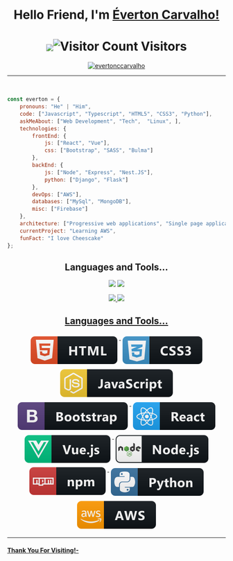 # <h1 align="center"> Hello Friend, I'm [Éverton Carvalho!](https://code-blooded-dev.surge.sh)

# <div align="center"><img align="center" src="https://media.giphy.com/media/12oufCB0MyZ1Go/giphy.gif" width="40">![Visitor Count](https://profile-counter.glitch.me/{evertonccarvalho}/count.svg) Visitors</div>

  <p align="center"> <a href="https://github.com/ryo-ma/github-profile-trophy"><img src="https://github-profile-trophy.vercel.app/?username=evertonccarvalho&ow=1&column=8" alt="evertonccarvalho" /> </a> </p>
<hr />

<br />
  
```javascript
const everton = {
    pronouns: "He" | "Him",
    code: ["Javascript", "Typescript", "HTML5", "CSS3", "Python"],
    askMeAbout: ["Web Development", "Tech",  "Linux", ],
    technologies: {
        frontEnd: {
            js: ["React", "Vue"],
            css: ["Bootstrap", "SASS", "Bulma"]
        },
        backEnd: {
            js: ["Node", "Express", "Nest.JS"],
            python: ["Django", "Flask"]
        },
        devOps: ["AWS"],
        databases: ["MySql", "MongoDB"],
        misc: ["Firebase"]
    },
    architecture: ["Progressive web applications", "Single page applications"],
    currentProject: "Learning AWS",
    funFact: "I love Cheescake"
};
```

### <h2 align="center"> Languages and Tools...

<div>   
    <p align="center">
      <a href="https://www.linkedin.com/in/everton-c-carvalho/" target="_blank"><img src="https://img.shields.io/badge/-LinkedIn-%230077B5?style=for-the-badge&logo=linkedin&logoColor=white" target="_blank"></a> 
      <a href = "mailto:evertonsnake@gmail.com"><img src="https://img.shields.io/badge/-Gmail-%23333?style=for-the-badge&logo=gmail&logoColor=white" target="_blank"></a>
    </p>
</div>

<div align="center">
  <a href="https://github.com/evertonccarvalho">
  <img height="180em" src="https://github-readme-stats.vercel.app/api?username=evertonccarvalho&show_icons=true&theme=tokyonight&include_all_commits=true"/>
  <img height="180em" src="https://github-readme-stats.vercel.app/api/top-langs/?username=evertonccarvalho&layout=compact&langs_count=7&theme=tokyonight"/>
</div>

<!-- For more icons please follow  https://github.com/MikeCodesDotNET/ColoredBadges -->

### <h2 align="center"> Languages and Tools...

<p align="center">
  <tr>
  <tb><img src="https://raw.githubusercontent.com/evertonccarvalho/evertonccarvalho/86759a390b2a0cae47f4a61dc3795ca075cef1a2/svg/dev/languages/html.svg" alt="html" style="vertical-align:top; margin:6px 4px"></tb>
  <tb><img src="https://raw.githubusercontent.com/evertonccarvalho/evertonccarvalho/86759a390b2a0cae47f4a61dc3795ca075cef1a2/svg/dev/languages/css3.svg" alt="css3" style="vertical-align:top; margin:6px 4px">
  </tb><tb><img src="https://raw.githubusercontent.com/evertonccarvalho/evertonccarvalho/86759a390b2a0cae47f4a61dc3795ca075cef1a2/svg/dev/languages/js.svg" alt="js" style="vertical-align:top; margin:6px 4px"></tb>
  <tb><img src="https://raw.githubusercontent.com/evertonccarvalho/evertonccarvalho/86759a390b2a0cae47f4a61dc3795ca075cef1a2/svg/dev/frameworks/bootstrap.svg" sanitize=1 alt="bootstrap" style="vertical-align:top; margin:6px 4px"><tb>
  <tb><img src="https://raw.githubusercontent.com/evertonccarvalho/evertonccarvalho/86759a390b2a0cae47f4a61dc3795ca075cef1a2/svg/dev/frameworks/react.svg" alt="react" style="vertical-align:top; margin:6px 4px"></tb>
  <tb><img src="https://raw.githubusercontent.com/evertonccarvalho/evertonccarvalho/86759a390b2a0cae47f4a61dc3795ca075cef1a2/svg/dev/frameworks/vue.svg" alt="vue" style="vertical-align:top; margin:6px 4px"></tb>
  <tb><img src="https://raw.githubusercontent.com/evertonccarvalho/evertonccarvalho/86759a390b2a0cae47f4a61dc3795ca075cef1a2/svg/dev/frameworks/nodejs.svg" alt="nodejs" sanitize=1 style="vertical-align:top; margin:6px 4px"></tb>
  <tb><img src="https://raw.githubusercontent.com/evertonccarvalho/evertonccarvalho/86759a390b2a0cae47f4a61dc3795ca075cef1a2/svg/dev/services/npm.svg" alt="npm" style="vertical-align:top; margin:4px"></tb>
  <tb><img src="https://raw.githubusercontent.com/evertonccarvalho/evertonccarvalho/86759a390b2a0cae47f4a61dc3795ca075cef1a2/svg/dev/languages/python.svg" alt="python" style="vertical-align:top; margin:6px 4px"></tb>
  <tb><img src="https://raw.githubusercontent.com/evertonccarvalho/evertonccarvalho/86759a390b2a0cae47f4a61dc3795ca075cef1a2/svg/dev/services/aws.svg" alt="aws" style="vertical-align:top; margin:6px 4px"></tb></tr>
</p>

---

#### Thank You For Visiting!-
